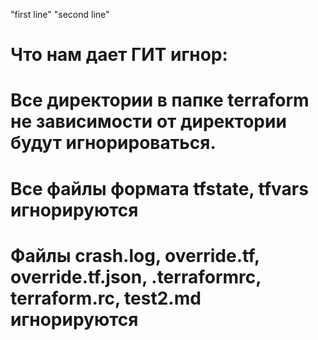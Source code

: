 "first line" 
"second line" 
# Что нам дает ГИТ игнор: 
# Все директории в папке terraform не зависимости от директории будут игнорироваться.
# Все файлы формата tfstate, tfvars игнорируются
# Файлы crash.log, override.tf, override.tf.json, .terraformrc, terraform.rc, test2.md игнорируются